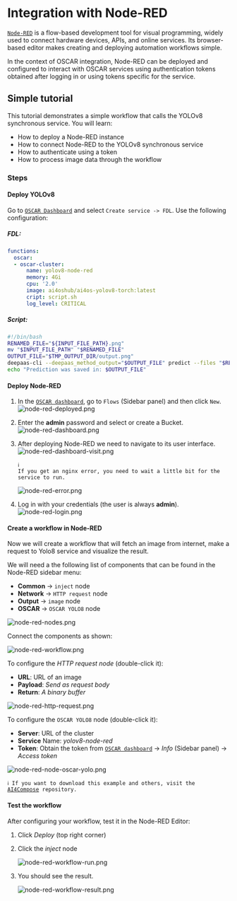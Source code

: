 # Integration with Node-RED

[`Node-RED`](https://nodered.org/) is a flow-based development tool for visual programming, widely used to connect hardware devices, APIs, and online services. Its browser-based editor makes creating and deploying automation workflows simple.

In the context of OSCAR integration, Node-RED can be deployed and configured to interact with OSCAR services using authentication tokens obtained after logging in or using tokens specific for the service.

## Simple tutorial

This tutorial demonstrates a simple workflow that calls the YOLOv8 synchronous service. You will learn:
- How to deploy a Node-RED instance
- How to connect Node-RED to the YOLOv8 synchronous service
- How to authenticate using a token
- How to process image data through the workflow

### Steps

#### Deploy YOLOv8

Go to [`OSCAR Dashboard`](https://dashboard.oscar.grycap.net/) and select `Create service -> FDL`. Use the following configuration:

##### FDL:
```yaml
functions:
  oscar:
  - oscar-cluster:
      name: yolov8-node-red
      memory: 4Gi
      cpu: '2.0'
      image: ai4oshub/ai4os-yolov8-torch:latest
      cript: script.sh
      log_level: CRITICAL
```
    
##### Script:

```bash
#!/bin/bash
RENAMED_FILE="${INPUT_FILE_PATH}.png"
mv "$INPUT_FILE_PATH" "$RENAMED_FILE"
OUTPUT_FILE="$TMP_OUTPUT_DIR/output.png"
deepaas-cli --deepaas_method_output="$OUTPUT_FILE" predict --files "$RENAMED_FILE" --accept image/png 2>&1
echo "Prediction was saved in: $OUTPUT_FILE"
```

#### Deploy Node-RED

1. In the [`OSCAR dashboard`](https://dashboard.oscar.grycap.net/), go to `Flows` (Sidebar panel)  and then click `New`. 
    ![node-red-deployed.png](images/integrations/node-red-deployed.png) 

1. Enter the **admin** password and select or create a Bucket.
    ![node-red-dashboard.png](images/integrations/node-red-dashboard.png)

1. After deploying Node-RED we need to navigate to its user interface.
    ![node-red-dashboard-visit.png](images/integrations/node-red-dashboard-visit.png)

    ```
    ℹ️
    If you get an nginx error, you need to wait a little bit for the service to run.
    ```
    ![node-red-error.png](images/integrations/node-red-error.png)

1. Log in with your credentials (the user is always **admin**).
    ![node-red-login.png](images/integrations/node-red-login.png)
    

#### Create a workflow in Node-RED

Now we will create a workflow that will fetch an image from internet, make a request to Yolo8 service and visualize the result.

We will need a the following list of components that can be found in the Node-RED sidebar menu:

- **Common** → `inject` node
- **Network** → `HTTP request` node
- **Output** → `image` node
- **OSCAR** → `OSCAR YOLO8` node

![node-red-nodes.png](images/integrations/node-red-nodes.png)


Connect the components as shown:

![node-red-workflow.png](images/integrations/node-red-workflow.png)

To configure the *HTTP request node* (double-click it):

- **URL**: URL of an image
- **Payload**: _Send as request body_
- **Return**: _A binary buffer_

![node-red-http-request.png](images/integrations/node-red-node-http-request.png)

To configure the `OSCAR YOLO8` node (double-click it):

- **Server**: URL of the cluster
- **Service** Name: _yolov8-node-red_
- **Token**: Obtain the token from [`OSCAR dashboard`](https://dashboard.oscar.grycap.net/) → *Info* (Sidebar panel) → *Access token*

![node-red-node-oscar-yolo.png](images/integrations/node-red-node-oscar-yolo.png)

`ℹ️ If you want to download this example and others, visit the `[`AI4Compose`](https://github.com/ai4os/ai4-compose/tree/main)` repository.`
    
#### Test the workflow

After configuring your workflow, test it in the Node-RED Editor:

1. Click *Deploy* (top right corner)
1. Click the *inject* node

    ![node-red-workflow-run.png](images/integrations/node-red-workflow-run.png)

1. You should see the result.

    ![node-red-workflow-result.png](images/integrations/node-red-workflow-result.png)
